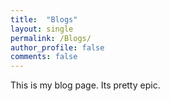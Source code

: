 ```yaml
---
title:  "Blogs"
layout: single
permalink: /Blogs/
author_profile: false
comments: false
---
```


This is my blog page. Its pretty epic.